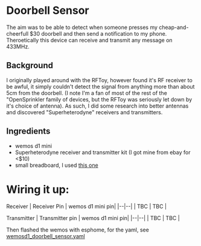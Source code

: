 # Doorbell Sensor

The aim was to be able to detect when someone presses my cheap-and-cheerfull $30 doorbell and then send a notification to my phone. Theroetically this device can receive and transmit any message on 433MHz.  

## Background
I originally played around with the RFToy, however found it's RF receiver to be awful, it simply couldn't detect the signal from anything more than about 5cm from the doorbell.  (I note I'm a fan of most of the rest of the "OpenSprinkler family of devices, but the RFToy was seriously let down by it's choice of antenna).  As such, I did some research into better antennas and discovered "Superheterodyne" receivers and transmitters.

## Ingredients
 - wemos d1 mini
 - Superheterodyne receiver and transmitter kit (I got mine from ebay for <$10)
 - small breadboard, I used [this one](https://www.jaycar.com.au/small-breadboard-layout-prototyping-board/p/HP9570?gclid=Cj0KCQjw0umSBhDrARIsAH7FCodqYenrylYihAnwdhDvVWKaHqEdv6Fcirz59BYOIwHFLGXBcQuaj2caAkRPEALw_wcB)



# Wiring it up: 

Receiver
| Receiver Pin | wemos d1 mini pin|
|--|--|
| TBC | TBC |

Transmitter
| Transmitter pin | wemos d1 mini pin|
|--|--|
| TBC | TBC |

Then flashed the wemos with esphome, for the yaml, see [wemosd1_doorbell_sensor.yaml](/wemosd1_doorbell_sensor.yaml)